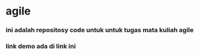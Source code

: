 # agile

### ini adalah repositosy code untuk untuk tugas mata kuliah agile
### link demo ada di link ini 

<a href="https://alfian-code.github.io/assessment_agile/">

